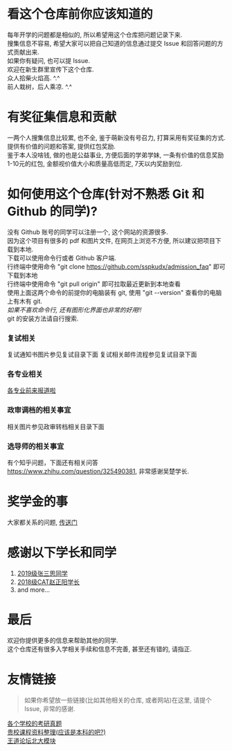 # 看这个仓库前你应该知道的

每年开学的问题都是相似的, 所以希望用这个仓库把问题记录下来.  
搜集信息不容易, 希望大家可以把自己知道的信息通过提交 Issue 和回答问题的方式贡献出来.    
如果你有疑问, 也可以提 Issue.  
欢迎在新生群里宣传下这个仓库.  
众人拾柴火焰高.  ^.^  
前人栽树，后人乘凉. ^.^  

# 有奖征集信息和贡献
一两个人搜集信息比较累, 也不全, 鉴于萌新没有号召力, 打算采用有奖征集的方式.  
提供有价值的问题和答案, 提供红包奖励.  
鉴于本人没啥钱, 做的也是公益事业, 方便后面的学弟学妹, 一条有价值的信息奖励1-10元的红包, 金额视价值大小和质量高低而定, 7天以内奖励到位.  

# 如何使用这个仓库(针对不熟悉 Git 和 Github 的同学)?  
没有 Github 账号的同学可以注册一个, 这个网站的资源很多.  
因为这个项目有很多的 pdf 和图片文件, 在网页上浏览不方便, 所以建议把项目下载到本地.  
下载可以使用命令行或者 Github 客户端.  
行终端中使用命令 "git clone https://github.com/sspkudx/admission_faq" 即可下载到本地  
行终端中使用命令 "git pull origin" 即可拉取最近更新到本地查看    
使用上面这两个命令的前提你的电脑装有 git, 使用 "git --version" 查看你的电脑上有木有 git.  
*如果不喜欢命令行, 还有图形化界面也非常的好用!!*  
git 的安装方法请自行搜索.   

### 复试相关
复试通知书图片参见复试目录下面
复试相关邮件流程参见复试目录下面

### 各专业相关
[各专业前来报道啦](各专业前来报道啦)

### 政审调档的相关事宜  
相关图片参见政审转档相关目录下面

### 选导师的相关事宜
有个知乎问题，下面还有相关问答 https://www.zhihu.com/question/325490381, 非常感谢吴楚学长.

# 奖学金的事
大家都关系的问题, [传送门](奖学金.md)

# 感谢以下学长和同学
1. [2019级张三思同学](https://github.com/notfresh)
2. [2018级CAT赵正阳学长](https://github.com/Allen-Bayern)
3. and more...  


# 最后
欢迎你提供更多的信息来帮助其他的同学.  
这个仓库还有很多入学相关手续和信息不完善, 甚至还有错的, 请指正.  

# 友情链接
> 如果你希望放一些链接(比如其他相关的仓库, 或者网站)在这里, 请提个Issue, 非常的感谢.  

[各个学校的考研真题](https://github.com/csseky/cskaoyan)  
[贵校课程资料整理(应该是本科的吧?)](https://github.com/lib-pku/libpku)  
[王道论坛北大模块](http://www.cskaoyan.com/forum-85-1.html)  



